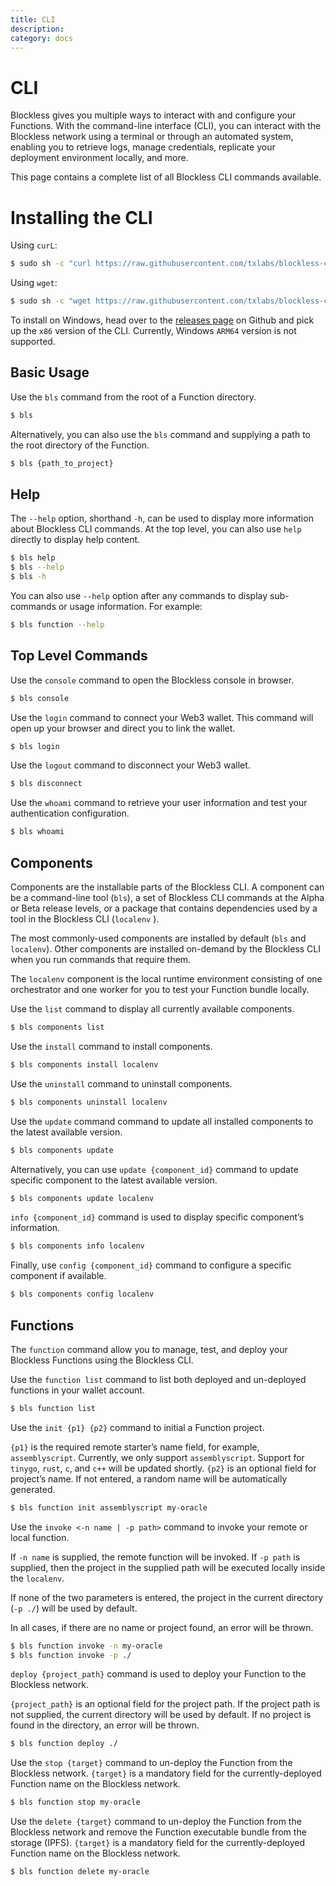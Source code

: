 ```yaml
---
title: CLI
description:
category: docs
---
```


# CLI

Blockless gives you multiple ways to interact with and configure your Functions. With the command-line interface (CLI), you can interact with the Blockless network using a terminal or through an automated system, enabling you to retrieve logs, manage credentials, replicate your deployment environment locally, and more.

This page contains a complete list of all Blockless CLI commands available.

# Installing the CLI

Using `curL`:

```bash
$ sudo sh -c "curl https://raw.githubusercontent.com/txlabs/blockless-cli/main/download.sh | bash"
```

Using `wget`:

```bash
$ sudo sh -c "wget https://raw.githubusercontent.com/txlabs/blockless-cli/main/download.sh -v -O download.sh; chmod +x download.sh; ./download.sh; rm -rf download.sh"
```

To install on Windows, head over to the [releases page](https://github.com/txlabs/blockless-cli/releases) on Github and pick up the `x86` version of the CLI. Currently, Windows `ARM64` version is not supported.

## Basic Usage

Use the `bls` command from the root of a Function directory. 

```bash
$ bls
```

Alternatively, you can also use the `bls` command and supplying a path to the root directory of the Function.

```bash
$ bls {path_to_project}
```

## Help

The `--help` option, shorthand `-h`, can be used to display more information about Blockless CLI commands. At the top level, you can also use `help` directly to display help content.

```bash
$ bls help
$ bls --help
$ bls -h
```

You can also use `--help`  option after any commands to display sub-commands or usage information. For example:

```bash
$ bls function --help
```

## Top Level Commands

Use the `console` command to open the Blockless console in browser.

```bash
$ bls console
```

Use the `login` command to connect your Web3 wallet. This command will open up your browser and direct you to link the wallet.

```bash
$ bls login
```

Use the `logout` command to disconnect your Web3 wallet.

```bash
$ bls disconnect
```

Use the `whoami` command to retrieve your user information and test your authentication configuration.
```bash
$ bls whoami
```

## Components

Components are the installable parts of the Blockless CLI. A component can be a command-line tool (`bls`), a set of Blockless CLI commands at the Alpha or Beta release levels, or a package that contains dependencies used by a tool in the Blockless CLI (`localenv` ).

The most commonly-used components are installed by default (`bls` and `localenv`). Other components are installed on-demand by the Blockless CLI when you run commands that require them.

The `localenv` component is the local runtime environment consisting of one orchestrator and one worker for you to test your Function bundle locally. 

Use the `list` command to display all currently available components.

```bash
$ bls components list
```

Use the `install` command to install components.

```bash
$ bls components install localenv
```

Use the `uninstall` command to uninstall components.

```bash
$ bls components uninstall localenv
```

Use the `update` command command to update all installed components to the latest available version.

```bash
$ bls components update
```

Alternatively, you can use `update {component_id}` command to update specific component to the latest available version.

```bash
$ bls components update localenv
```

`info {component_id}` command is used to display specific component’s information.

```bash
$ bls components info localenv
```

Finally, use `config {component_id}` command to configure a specific component if available. 

```bash
$ bls components config localenv
```

## Functions

The `function` command allow you to manage, test, and deploy your Blockless Functions using the Blockless CLI.

Use the `function list` command to list both deployed and un-deployed functions in your wallet account.

```bash
$ bls function list
```

Use the `init {p1} {p2}` command to initial a Function project. 

`{p1}` is the required remote starter’s name field, for example, `assemblyscript`. Currently, we only support `assemblyscript`. Support for `tinygo`, `rust`, `c`, and `c++` will be updated shortly.
`{p2}` is an optional field for project’s name. If not entered, a random name will be automatically generated.

```bash
$ bls function init assemblyscript my-oracle
```

Use the `invoke <-n name | -p path>` command to invoke your remote or local function.

If `-n name` is supplied, the remote function will be invoked. If `-p path` is supplied, then the project in the supplied path will be executed locally inside the `localenv`.

If none of the two parameters is entered, the project in the current directory (`-p ./`) will be used by default. 

In all cases, if there are no name or project found, an error will be thrown.

```bash
$ bls function invoke -n my-oracle
$ bls function invoke -p ./
```

`deploy {project_path}`  command is used to deploy your Function to the Blockless network.

`{project_path}` is an optional field for the project path. If the project path is not supplied, the current directory will be used by default. If no project is found in the directory, an error will be thrown.

```bash
$ bls function deploy ./
```

Use the `stop {target}` command to un-deploy the Function from the Blockless network. `{target}` is a mandatory field for the currently-deployed Function name on the Blockless network.

```bash
$ bls function stop my-oracle
```

Use the `delete {target}` command to un-deploy the Function from the Blockless network and remove the Function executable bundle from the storage (IPFS). `{target}` is a mandatory field for the currently-deployed Function name on the Blockless network.

```bash
$ bls function delete my-oracle
```